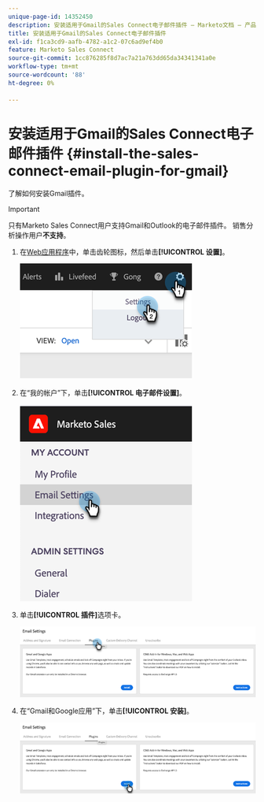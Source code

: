 ```yaml
---
unique-page-id: 14352450
description: 安装适用于Gmail的Sales Connect电子邮件插件 — Marketo文档 — 产品文档
title: 安装适用于Gmail的Sales Connect电子邮件插件
exl-id: f1ca3cd9-aafb-4782-a1c2-07c6ad9ef4b0
feature: Marketo Sales Connect
source-git-commit: 1cc876285f8d7ac7a21a763dd65da34341341a0e
workflow-type: tm+mt
source-wordcount: '88'
ht-degree: 0%

---
```


# 安装适用于Gmail的Sales Connect电子邮件插件 {#install-the-sales-connect-email-plugin-for-gmail}

了解如何安装Gmail插件。

>[!IMPORTANT]
>
>只有Marketo Sales Connect用户支持Gmail和Outlook的电子邮件插件。 销售分析操作用户&#x200B;**不支持**。

1. 在[Web应用程序](https://toutapp.com/next#settings)中，单击齿轮图标，然后单击&#x200B;**[!UICONTROL 设置]**。

   ![](assets/install-the-sales-connect-email-plugin-for-gmail-1.png)

1. 在“我的帐户”下，单击&#x200B;**[!UICONTROL 电子邮件设置]**。

   ![](assets/install-the-sales-connect-email-plugin-for-gmail-2.png)

1. 单击&#x200B;**[!UICONTROL 插件]**&#x200B;选项卡。

   ![](assets/install-the-sales-connect-email-plugin-for-gmail-3.png)

1. 在“Gmail和Google应用”下，单击&#x200B;**[!UICONTROL 安装]**。

   ![](assets/install-the-sales-connect-email-plugin-for-gmail-4.png)
